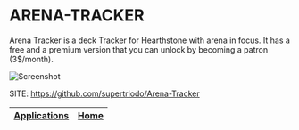 # ARENA-TRACKER

 Arena Tracker is a deck Tracker for Hearthstone with arena in focus.
 It has a free and a premium version that you can unlock by becoming
 a patron (3$/month).
 
 ![Screenshot](https://raw.githubusercontent.com/supertriodo/Arena-Tracker/master/Readme/inGame.png)
 
 SITE: https://github.com/supertriodo/Arena-Tracker

 | [Applications](https://portable-linux-apps.github.io/apps.html) | [Home](https://portable-linux-apps.github.io)
 | --- | --- |
